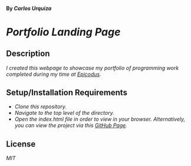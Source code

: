 #### By _**Carlos Urquiza**_

# _Portfolio Landing Page_

## Description

_I created this webpage to showcase my portfolio of programming work completed during my time at [Epicodus](https://www.epicodus.com/)._

## Setup/Installation Requirements

* _Clone this repository._
* _Navigate to the top level of the directory._
* _Open the index.html file in order to view in your browser. Alternatively, you can view the project via this [GitHub Page](https://webquiza.github.io/portfolio/)._

## License

_MIT_